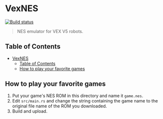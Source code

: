 # VexNES

[![Build status](https://github.com/doinkythederp/vexnes/actions/workflows/build.yml/badge.svg)](https://github.com/doinkythederp/vexnes/actions/workflows/build.yml)

> NES emulator for VEX V5 robots.

## Table of Contents

- [VexNES](#vexnes)
  - [Table of Contents](#table-of-contents)
  - [How to play your favorite games](#how-to-play-your-favorite-games)

## How to play your favorite games

1. Put your game's NES ROM in this directory and name it `game.nes`.
2. Edit `src/main.rs` and change the string containing the game name to the original file name of the ROM you downloaded.
3. Build and upload.
